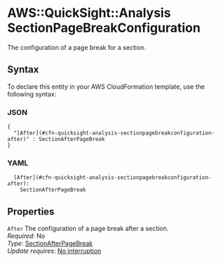 # AWS::QuickSight::Analysis SectionPageBreakConfiguration<a name="aws-properties-quicksight-analysis-sectionpagebreakconfiguration"></a>

The configuration of a page break for a section\.

## Syntax<a name="aws-properties-quicksight-analysis-sectionpagebreakconfiguration-syntax"></a>

To declare this entity in your AWS CloudFormation template, use the following syntax:

### JSON<a name="aws-properties-quicksight-analysis-sectionpagebreakconfiguration-syntax.json"></a>

```
{
  "[After](#cfn-quicksight-analysis-sectionpagebreakconfiguration-after)" : SectionAfterPageBreak
}
```

### YAML<a name="aws-properties-quicksight-analysis-sectionpagebreakconfiguration-syntax.yaml"></a>

```
  [After](#cfn-quicksight-analysis-sectionpagebreakconfiguration-after):
    SectionAfterPageBreak
```

## Properties<a name="aws-properties-quicksight-analysis-sectionpagebreakconfiguration-properties"></a>

`After` <a name="cfn-quicksight-analysis-sectionpagebreakconfiguration-after"></a>
The configuration of a page break after a section\.  
_Required_: No  
_Type_: [SectionAfterPageBreak](aws-properties-quicksight-analysis-sectionafterpagebreak.md)  
_Update requires_: [No interruption](https://docs.aws.amazon.com/AWSCloudFormation/latest/UserGuide/using-cfn-updating-stacks-update-behaviors.html#update-no-interrupt)
